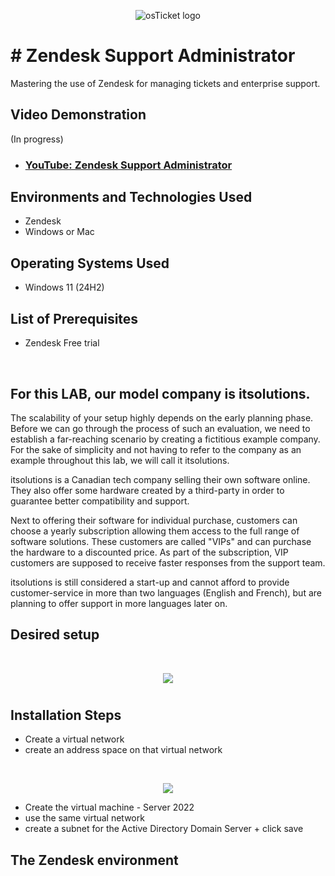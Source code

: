 <p align="center">
<img src="https://i.imgur.com/g4QNc8p.png" alt="osTicket logo"/>
</p>

<h1># Zendesk Support Administrator</h1>
Mastering the use of Zendesk for managing tickets and enterprise support.<br />


<h2>Video Demonstration</h2>

(In progress)
- ### [YouTube: Zendesk Support Administrator]()


<h2>Environments and Technologies Used</h2>

- Zendesk
- Windows or Mac

<h2>Operating Systems Used </h2>

- Windows 11</b> (24H2)

<h2>List of Prerequisites</h2>

- Zendesk Free trial

<br>
<h2>For this LAB, our model company is itsolutions.</h2>

The scalability of your setup highly depends on the early planning phase. Before we can go through the process of such an evaluation, we need to establish a far-reaching scenario by creating a fictitious example company. For the sake of simplicity and not having to refer to the company as an example throughout this lab, we will call it itsolutions.

itsolutions is a Canadian tech company selling their own software online. They also offer some hardware created by a third-party in order to guarantee better compatibility and support.

Next to offering their software for individual purchase, customers can choose a yearly subscription allowing them access to the full range of software solutions. These customers are called "VIPs" and can purchase the hardware to a discounted price. As part of the subscription, VIP customers are supposed to receive faster responses from the support team.

itsolutions is still considered a start-up and cannot afford to provide customer-service in more than two languages (English and French), but are planning to offer support in more languages later on.


<h2>Desired setup</h2>
<br>
<p align="center">
<img src=".png"/>
</p>


# <h2>Installation Steps</h2>

- Create a virtual network
- create an address space on that virtual network
<br>
<p align="center">
<img src=".png"/>
</p>

- Create the virtual machine - Server 2022
- use the same virtual network
- create a subnet for the Active Directory Domain Server + click save


<h2>The Zendesk environment</h2>















